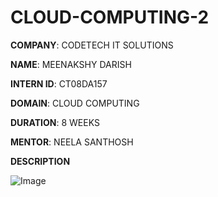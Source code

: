 # CLOUD-COMPUTING-2

**COMPANY**: CODETECH IT SOLUTIONS

**NAME**: MEENAKSHY DARISH

**INTERN ID**: CT08DA157

**DOMAIN**: CLOUD COMPUTING

**DURATION**: 8 WEEKS

**MENTOR**: NEELA SANTHOSH

**DESCRIPTION**












![Image](https://github.com/user-attachments/assets/a5852ff1-4029-4af3-8699-8cbe79c7c695)


